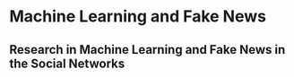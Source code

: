 # Machine Learning and Fake News
## Research in Machine Learning and Fake News in the Social Networks
